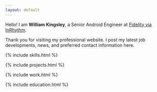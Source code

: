 ```yaml
---
layout: default
---
```


Hello! I am **William Kingsley**, a Senior Android Engineer at [Fidelity via InRhythm](https://www.inrhythm.com/).

Thank you for visiting my professional website. I post my latest job developments, news, and preferred contact information here.

{% include skills.html %}

{% include projects.html %}

{% include work.html %}

{% include education.html %}
